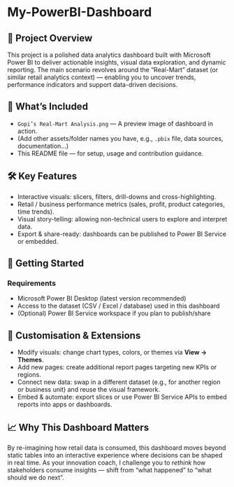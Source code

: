 # My-PowerBI-Dashboard

## 🎯 Project Overview  
This project is a polished data analytics dashboard built with Microsoft Power BI to deliver actionable insights, visual data exploration, and dynamic reporting. The main scenario revolves around the “Real-Mart” dataset (or similar retail analytics context) — enabling you to uncover trends, performance indicators and support data-driven decisions.

## 📂 What’s Included  
- `Gopi’s Real-Mart Analysis.png` — A preview image of dashboard in action.  
- (Add other assets/folder names you have, e.g., `.pbix` file, data sources, documentation…)  
- This README file — for setup, usage and contribution guidance.

## 🛠️ Key Features  
- Interactive visuals: slicers, filters, drill-downs and cross-highlighting.  
- Retail / business performance metrics (sales, profit, product categories, time trends).  
- Visual story-telling: allowing non-technical users to explore and interpret data.  
- Export & share-ready: dashboards can be published to Power BI Service or embedded.

## 🚀 Getting Started  
### Requirements  
- Microsoft Power BI Desktop (latest version recommended)  
- Access to the dataset (CSV / Excel / database) used in this dashboard  
- (Optional) Power BI Service workspace if you plan to publish/share

## 🎨 Customisation & Extensions  
- Modify visuals: change chart types, colors, or themes via **View → Themes**.  
- Add new pages: create additional report pages targeting new KPIs or regions.  
- Connect new data: swap in a different dataset (e.g., for another region or business unit) and reuse the visual framework.  
- Embed & automate: export slices or use Power BI Service APIs to embed reports into apps or dashboards.

## 📈 Why This Dashboard Matters  
By re-imagining how retail data is consumed, this dashboard moves beyond static tables into an interactive experience where decisions can be shaped in real time. As your innovation coach, I challenge you to *rethink* how stakeholders consume insights — shift from “what happened” to “what should we do next”.
